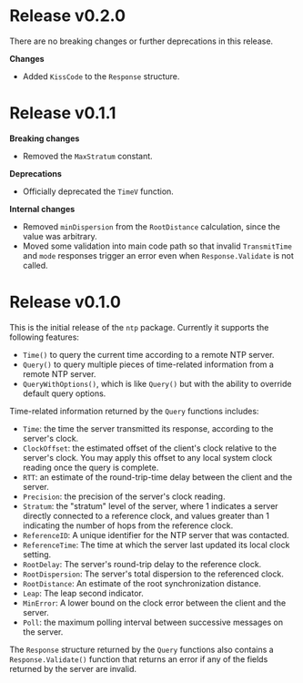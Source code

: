 Release v0.2.0
==============

There are no breaking changes or further deprecations in this release.

**Changes**

* Added `KissCode` to the `Response` structure.


Release v0.1.1
==============

**Breaking changes**

* Removed the `MaxStratum` constant.

**Deprecations**

* Officially deprecated the `TimeV` function.

**Internal changes**

* Removed `minDispersion` from the `RootDistance` calculation, since the value
  was arbitrary.
* Moved some validation into main code path so that invalid `TransmitTime` and
  `mode` responses trigger an error even when `Response.Validate` is not
  called.


Release v0.1.0
==============

This is the initial release of the `ntp` package.  Currently it supports the following features:
* `Time()` to query the current time according to a remote NTP server.
* `Query()` to query multiple pieces of time-related information from a remote NTP server.
* `QueryWithOptions()`, which is like `Query()` but with the ability to override default query options.

Time-related information returned by the `Query` functions includes:
* `Time`: the time the server transmitted its response, according to the server's clock.
* `ClockOffset`: the estimated offset of the client's clock relative to the server's clock. You may apply this offset to any local system clock reading once the query is complete.
* `RTT`: an estimate of the round-trip-time delay between the client and the server.
* `Precision`: the precision of the server's clock reading.
* `Stratum`: the "stratum" level of the server, where 1 indicates a server directly connected to a reference clock, and values greater than 1 indicating the number of hops from the reference clock.
* `ReferenceID`: A unique identifier for the NTP server that was contacted.
* `ReferenceTime`: The time at which the server last updated its local clock setting.
* `RootDelay`: The server's round-trip delay to the reference clock.
* `RootDispersion`: The server's total dispersion to the referenced clock.
* `RootDistance`: An estimate of the root synchronization distance.
* `Leap`: The leap second indicator.
* `MinError`: A lower bound on the clock error between the client and the server.
* `Poll`: the maximum polling interval between successive messages on the server.

The `Response` structure returned by the `Query` functions also contains a `Response.Validate()` function that returns an error if any of the fields returned by the server are invalid.
